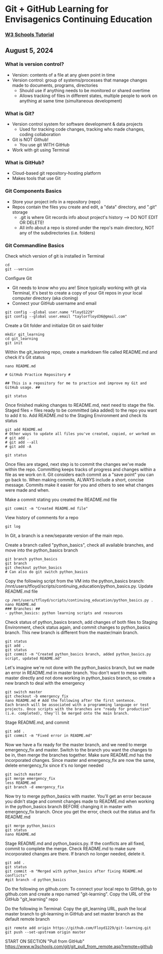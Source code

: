 # Git + GitHub Learning for Envisagenics Continuing Education #

### [W3 Schools Tutorial](https://www.w3schools.com/git/git_pull_from_remote.asp?remote=github) ###

## August 5, 2024 ##

### What is version control?

- Version: contents of a file at any given point in time
- Version control: group of systems/processes that manage changes made to documents, programs, directories
    - Should use if anything needs to be monitored or shared overtime
    - Allows tracking of files in different states, multiple people to work on anything at same time (simultaneous development)

### What is Git?

- Version control system for software development & data projects
    - Used for tracking code changes, tracking who made changes, coding collaboration
- Git is NOT Github!
    - You use git WITH GitHub
- Work with git using Terminal

### What is GitHub?

- Cloud-based git repository-hosting platform
- Makes tools that use Git

### Git Components Basics

- Store your project info in a repository (repo)
- Repos contain the files you create and edit, a "data" directory, and ".git" storage
    - .git is where Git records info about project's history --> DO NOT EDIT OR DELETE!
    - All info about a repo is stored under the repo's main directory, NOT any of the subdirectories (i.e. folders)

### Git Commandline Basics 

Check which version of git is installed in Terminal

```
cd
git --version

```

Configure Git
- Git needs to know who you are! Since typically working with git via Terminal, it's best to create a copy of your Git repos in your local computer directory (aka cloning)
- Connect your GitHub username and email

```
git config --global user.name "Floyd1229"
git config --global user.email "taylorfloyd36@gmail.com"

```

Create a Git folder and initialize Git on said folder

```
mkdir git_learning
cd git_learning
git init

```

Within the git_learning repo, create a markdown file called README.md and check it's Git status

```
nano README.md

# GitHub Practice Repository #

## This is a repository for me to practice and improve my Git and GitHub usage. ##

git status

```

Once finished making changes to README.md, next need to stage the file. Staged files = files ready to be committed (aka added) to the repo you want to add it to. Add README.md to the Staging Environment and check its status

```
git add README.md 
# Other ways to update all files you've created, copied, or worked on
# git add .
# git add --all
# git add -A

git status

```

Once files are staged, next step is to commit the changes we've made within the repo. Committing keeps tracks of progress and changes within a file as we work on it. Git considers each commit as a "save point" you can go back to. When making commits, ALWAYS include a short, concise message. Commits make it easier for you and others to see what changes were made and when.

Make a commit stating you created the README.md file

```
git commit -m "Created README.md file"

```

View history of comments for a repo

```
git log

```

In Git, a branch is a new/separate version of the main repo. 

Create a branch called "python_basics", check all available branches, and move into the python_basics branch

```
git branch python_basics
git branch
git checkout python_basics
# Can also do git switch python_basics

```

Copy the following script from the VM into the python_basics branch: /mnt/users/tfloyd/scripts/continuing_education/python_basics.py. Update README.md file 

```
cp /mnt/users/tfloyd/scripts/continuing_education/python_basics.py .
nano README.md
### Branches: ##
- python_basics: python learning scripts and resources

```

Check status of python_basics branch, add changes of both files to Staging Environment, check status again, and commit changes to python_basics branch. This new branch is different from the master/main branch.

```
git status
git add .
git status
git commit -m "Created python_basics branch, added python_basics.py script, updated README.md"

```

Let's imagine we're not done with the python_basics branch, but we made an error in README.md in master branch. You don't want to mess with master directly and not done working in python_basics branch, so create a new branch to deal with the emergency

```
git switch master
git checkout -b emergency_fix
nano README.md # Add the following after the first sentence.
Each branch will be associated with a programming language or test projects. Once scripts with the branches are "ready for production" (i.e. completed), they'll be merged onto the main branch.

```

Stage README.md, and commit

```
git add .
git commit -m "Fixed error in README.md"

```

Now we have a fix ready for the master branch, and we need to merge emergency_fix and master. Switch to the branch you want the changes to be in, then merge the branches together. Make sure README.md has the incorporated changes. Since master and emergency_fix are now the same, delete emergency_fix since it's no longer needed

```
git switch master
git merge emergency_fix
less README.md
git branch -d emergency_fix

```

Now try to merge python_basics with master. You'll get an error because you didn't stage and commit changes made to README.md when working in the python_basics branch BEFORE changing it in master with emergency_fix branch. Once you get the error, check out the status and fix README.md

```
git merge python_basics
git status
nano README.md

```

Stage README.md and python_basics.py. If the conflicts are all fixed, commit to complete the merge. Check README.md to make sure incorporated changes are there. If branch no longer needed, delete it.

```
git add .
git status
git commit -m "Merged with python_basics after fixing README.md conflicts"
#git branch -d python_basics

```

Do the following on github.com: To connect your local repo to GitHub, go to github.com and create a repo named "git-learning". Copy the URL of the GitHub "git_learning" repo 

Do the following in Terminal: Copy the git_learning URL, push the local master branch to git-learning in GitHub and set master branch as the default remote branch

```
git remote add origin https://github.com/Floyd1229/git-learning.git
git push --set-upstream origin master

```

START ON SECTION "Pull from GitHub"
https://www.w3schools.com/git/git_pull_from_remote.asp?remote=github